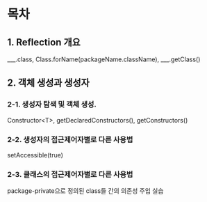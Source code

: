 # 목차

## 1. Reflection 개요
___.class, Class.forName(packageName.className), ___.getClass()
## 2. 객체 생성과 생성자
### 2-1. 생성자 탐색 및 객체 생성.
Constructor&lt;T&gt;, getDeclaredConstructors(), getConstructors()
### 2-2. 생성자의 접근제어자별로 다른 사용법
setAccessible(true)
### 2-3. 클래스의 접근제어자별로 다른 사용법
package-private으로 정의된 class들 간의 의존성 주입 실습
